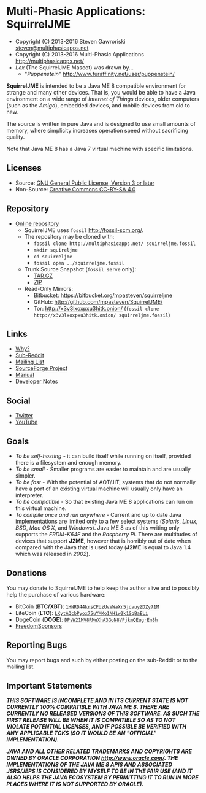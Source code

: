# Multi-Phasic Applications: SquirrelJME

 * Copyright (C) 2013-2016 Steven Gawroriski
   <steven@multiphasicapps.net>
 * Copyright (C) 2013-2016 Multi-Phasic Applications
   <http://multiphasicapps.net/>
 * _Lex_ (The SquirrelJME Mascot) was drawn by...
   * "_Puppenstein_" <http://www.furaffinity.net/user/puppenstein/>

**SquirrelJME** is intended to be a Java ME 8 compatible environment for
strange and many other devices. That is, you would be able to have a Java
environment on a wide range of _Internet of Things_ devices, older computers
(such as the _Amiga_), embedded devices, and mobile devices from old to new.

The source is written in pure Java and is designed to use small amounts of
memory, where simplicity increases operation speed without sacrificing
quality.

Note that Java ME 8 has a Java 7 virtual machine with specific limitations.

## Licenses

 * Source:
   [GNU General Public License, Version 3 or later](license.mkd)
 * Non-Source:
   [Creative Commons CC-BY-SA 4.0](license.mkd)

## Repository

 * [Online repository](http://multiphasicapps.net/)
   * SquirrelJME uses `fossil` <http://fossil-scm.org/>.
   * The repository may be cloned with:
     * `fossil clone http://multiphasicapps.net/ squirreljme.fossil`
     * `mkdir squireljme`
     * `cd squirreljme`
     * `fossil open ../squirreljme.fossil`
   * Trunk Source Snapshot (`fossil serve` only):
     * [TAR.GZ](../../tarball/squirreljme-trunk.tar.gz?uuid=trunk)
     * [ZIP](../../zip/squirreljme-trunk.zip?uuid=trunk)
   * Read-Only Mirrors:
     * Bitbucket: <https://bitbucket.org/mpasteven/squirreljme>
     * GitHub: <http://github.com/mpasteven/SquirrelJME/>
     * Tor: <http://x3v3lxoxpxu3hitk.onion/>
       (`fossil clone http://x3v3lxoxpxu3hitk.onion/ squirreljme.fossil`)

## Links

 * [Why?](src/manual/user/why.mkd)
 * [Sub-Reddit](https://www.reddit.com/r/SquirrelJME/)
 * [Mailing List](https://sourceforge.net/p/squirreljme/mailman/)
 * [SourceForge Project](http://www.sourceforge.net/projects/squirreljme)
 * [Manual](src/manual/index.mkd)
 * [Developer Notes](src/developer-notes/index.mkd)

## Social

 * [Twitter](https://twitter.com/MultiPhasicApps)
 * [YouTube](https://www.youtube.com/channel/UCbmC7qQjeXUEUyE5XfDX5RA)

## Goals

 * _To be self-hosting_ - it can build itself while running on itself, provided
   there is a filesystem and enough memory.
 * _To be small_ - Smaller programs are easier to maintain and are usually
   simpler.
 * _To be fast_ - With the potential of AOT/JIT, systems that do not normally
   have a port of an existing virtual machine will usually only have an
   interpreter.
 * _To be compatible_ - So that existing Java ME 8 applications can run on this
   virtual machine.
 * _To compile once and run anywhere_ - Current and up to date Java
   implementations are limited only to a few select systems (_Solaris_,
   _Linux_, _BSD_, _Mac OS X_, and _Windows_). Java ME 8 as of this writing
   only supports the *FRDM-K64F* and the *Raspberry Pi*. There are multitudes
   of devices that support **J2ME**, however that is horribly out of date when
   compared with the Java that is used today (**J2ME** is equal to Java 1.4
   which was released in _2002_).

## Donations

You may donate to SquirrelJME to help keep the author alive and to possibly
help the purchase of various hardware:

 * BitCoin (**BTC/XBT**): [`1HNRD44krsCFUzUvVWaXr5jqvuyZDZy71M`](
   bitcoin:1HNRD44krsCFUzUvVWaXr5jqvuyZDZy71M)
 * LiteCoin (**LTC**): [`LKytAQcbPyox75uYMKo1NH1w2k1SqBaELi`](
   litecoin:LKytAQcbPyox75uYMKo1NH1w2k1SqBaELi)
 * DogeCoin (**DOGE**): [`DPsW21MV8RMuXhA3GoN8VPjkmQEugrEn8h`](
   dogecoin:DPsW21MV8RMuXhA3GoN8VPjkmQEugrEn8h)
 * [FreedomSponsors](https://freedomsponsors.org/user/mpasteven/)

## Reporting Bugs

You may report bugs and such by either posting on the sub-Reddit or to the
mailing list.

## Important Statements

***THIS SOFTWARE IS INCOMPLETE AND IN ITS CURRENT STATE IS NOT CURRENTLY
100% COMPATIBLE WITH JAVA ME 8. THERE ARE CURRENTLY NO RELEASED VERSIONS OF
THIS SOFTWARE. AS SUCH THE FIRST RELEASE WILL BE WHEN IT IS COMPATIBLE SO AS TO
NOT VIOLATE POTENTIAL LICENSES, AND IF POSSIBLE BE VERIFIED WITH ANY
APPLICABLE TCKS (SO IT WOULD BE AN "OFFICIAL" IMPLEMENTATION).***

***JAVA AND ALL OTHER RELATED TRADEMARKS AND COPYRIGHTS ARE OWNED BY ORACLE
CORPORATION <http://www.oracle.com/>. THE IMPLEMENTATIONS OF THE JAVA ME 8
APIS AND ASSOCIATED JSRS/JEPS IS CONSIDERED BY MYSELF TO BE IN THE FAIR USE
(AND IT ALSO HELPS THE JAVA ECOSYSTEM BY PERMITTING IT TO RUN IN MORE PLACES
WHERE IT IS NOT SUPPORTED BY ORACLE).***


